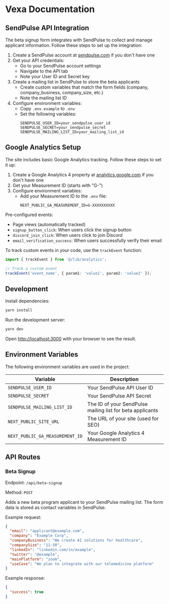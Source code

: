 # Vexa Documentation

## SendPulse API Integration

The beta signup form integrates with SendPulse to collect and manage applicant information. Follow these steps to set up the integration:

1. Create a SendPulse account at [sendpulse.com](https://sendpulse.com) if you don't have one
2. Get your API credentials:
   - Go to your SendPulse account settings
   - Navigate to the API tab
   - Note your User ID and Secret key
3. Create a mailing list in SendPulse to store the beta applicants
   - Create custom variables that match the form fields (company, company_business, company_size, etc.)
   - Note the mailing list ID
4. Configure environment variables:
   - Copy `.env.example` to `.env`
   - Set the following variables:
     ```
     SENDPULSE_USER_ID=your_sendpulse_user_id
     SENDPULSE_SECRET=your_sendpulse_secret
     SENDPULSE_MAILING_LIST_ID=your_mailing_list_id
     ```

## Google Analytics Setup

The site includes basic Google Analytics tracking. Follow these steps to set it up:

1. Create a Google Analytics 4 property at [analytics.google.com](https://analytics.google.com) if you don't have one
2. Get your Measurement ID (starts with "G-")
3. Configure environment variables:
   - Add your Measurement ID to the `.env` file:
     ```
     NEXT_PUBLIC_GA_MEASUREMENT_ID=G-XXXXXXXXXX
     ```

Pre-configured events:
- Page views (automatically tracked)
- `signup_button_click`: When users click the signup button
- `discord_join_click`: When users click to join Discord
- `email_verification_success`: When users successfully verify their email

To track custom events in your code, use the `trackEvent` function:

```typescript
import { trackEvent } from '@/lib/analytics';

// Track a custom event
trackEvent('event_name', { param1: 'value1', param2: 'value2' });
```

## Development

Install dependencies:

```bash
yarn install
```

Run the development server:

```bash
yarn dev
```

Open [http://localhost:3000](http://localhost:3000) with your browser to see the result.

## Environment Variables

The following environment variables are used in the project:

| Variable | Description |
|----------|-------------|
| `SENDPULSE_USER_ID` | Your SendPulse API User ID |
| `SENDPULSE_SECRET` | Your SendPulse API Secret |
| `SENDPULSE_MAILING_LIST_ID` | The ID of your SendPulse mailing list for beta applicants |
| `NEXT_PUBLIC_SITE_URL` | The URL of your site (used for SEO) |
| `NEXT_PUBLIC_GA_MEASUREMENT_ID` | Your Google Analytics 4 Measurement ID |

## API Routes

### Beta Signup

Endpoint: `/api/beta-signup`

Method: `POST`

Adds a new beta program applicant to your SendPulse mailing list. The form data is stored as contact variables in SendPulse.

Example request:

```json
{
  "email": "applicant@example.com",
  "company": "Example Corp",
  "companyBusiness": "We create AI solutions for healthcare",
  "companySize": "11-50",
  "linkedIn": "linkedin.com/in/example",
  "twitter": "@example",
  "mainPlatform": "zoom",
  "useCase": "We plan to integrate with our telemedicine platform"
}
```

Example response:

```json
{
  "success": true
}
``` 